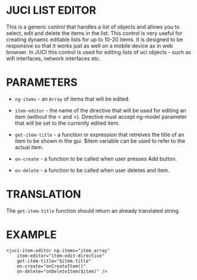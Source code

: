 JUCI LIST EDITOR
================

This is a generic control that handles a list of objects and allows you to
select, edit and delete the items in the list. This control is very useful for
creating dynamic editable lists for up to 10-20 items. It is designed to be
responsive so that it works just as well on a mobile device as in web browser.
In JUCI this control is used for editing lists of uci objects - such as wifi
interfaces, network interfaces etc. 

PARAMETERS
==========

* `ng-items` - an `Array` of items that will be edited. 

* `item-editor` - the name of the directive that will be used for editing an item (without the < and >). Directive must accept ng-model parameter that will be set to the currently edited item. 

* `get-item-title` - a function or expression that retreives the title of an item to be shown in the gui. $item variable can be used to refer to the actual item.  

* `on-create` - a function to be called when user presses Add button. 

* `on-delete` - a function to be called when user deletes and item. 

TRANSLATION
===========

The `get-item-title` function should return an already translated string. 

EXAMPLE
=======

	<juci-item-editor ng-items="item_array"
		item-editor="item-edit-directive"
		get-item-title="$item.title"
		on-create="onCreateItem()"
		on-delete="onDeleteItem($item)" />
	

